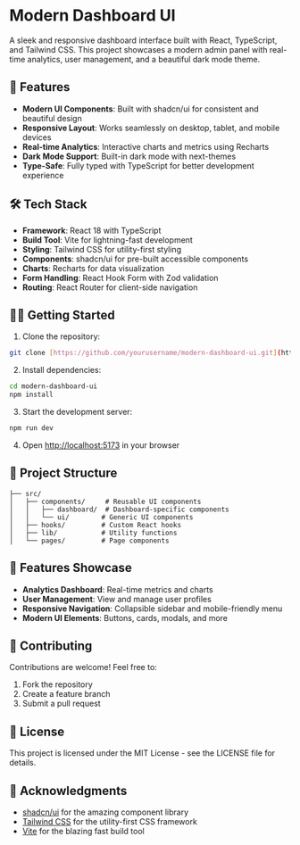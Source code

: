 # Modern Dashboard UI

A sleek and responsive dashboard interface built with React, TypeScript, and Tailwind CSS. This project showcases a modern admin panel with real-time analytics, user management, and a beautiful dark mode theme.

## 🚀 Features

- **Modern UI Components**: Built with shadcn/ui for consistent and beautiful design
- **Responsive Layout**: Works seamlessly on desktop, tablet, and mobile devices
- **Real-time Analytics**: Interactive charts and metrics using Recharts
- **Dark Mode Support**: Built-in dark mode with next-themes
- **Type-Safe**: Fully typed with TypeScript for better development experience

## 🛠️ Tech Stack

- **Framework**: React 18 with TypeScript
- **Build Tool**: Vite for lightning-fast development
- **Styling**: Tailwind CSS for utility-first styling
- **Components**: shadcn/ui for pre-built accessible components
- **Charts**: Recharts for data visualization
- **Form Handling**: React Hook Form with Zod validation
- **Routing**: React Router for client-side navigation

## 🏃‍♂️ Getting Started

1. Clone the repository:

```bash
git clone [https://github.com/yourusername/modern-dashboard-ui.git](https://github.com/azeezolasunkanmi/myxellia-test.git)
```

2. Install dependencies:

```bash
cd modern-dashboard-ui
npm install
```

3. Start the development server:

```bash
npm run dev
```

4. Open [http://localhost:5173](http://localhost:5173) in your browser

## 📁 Project Structure

```
├── src/
│   ├── components/     # Reusable UI components
│   │   ├── dashboard/  # Dashboard-specific components
│   │   └── ui/        # Generic UI components
│   ├── hooks/         # Custom React hooks
│   ├── lib/           # Utility functions
│   └── pages/         # Page components
```

## 🎨 Features Showcase

- **Analytics Dashboard**: Real-time metrics and charts
- **User Management**: View and manage user profiles
- **Responsive Navigation**: Collapsible sidebar and mobile-friendly menu
- **Modern UI Elements**: Buttons, cards, modals, and more

## 🤝 Contributing

Contributions are welcome! Feel free to:

1. Fork the repository
2. Create a feature branch
3. Submit a pull request

## 📝 License

This project is licensed under the MIT License - see the LICENSE file for details.

## 🙏 Acknowledgments

- [shadcn/ui](https://ui.shadcn.com) for the amazing component library
- [Tailwind CSS](https://tailwindcss.com) for the utility-first CSS framework
- [Vite](https://vitejs.dev) for the blazing fast build tool
